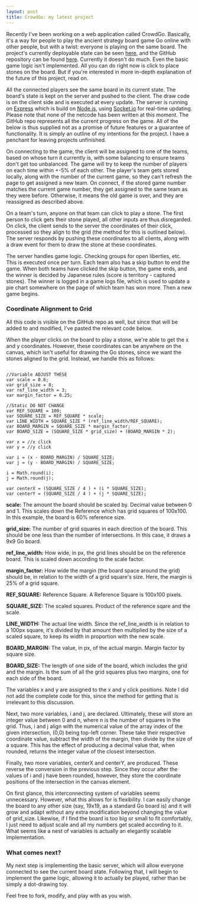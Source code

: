 ```yaml
---
layout: post
title: CrowdGo: my latest project
---
```

Recently I've been working on a web application called CrowdGo. Basically, it's a way for people to play the ancient strategy board game Go online with other people, but with a twist: everyone is playing on the same board. The project's currently deployable state can be seen [here](/crowdgo/), and the GitHub repository can be found [here](https://github.com/darkfire613/crowdgo/). Currently it doesn't do much. Even the basic game logic isn't implemented. All you can do right now is click to place stones on the board. But if you're interested in more in-depth explanation of the future of this project, read on.

All the connected players see the same board in its current state. The board's state is kept on the server and pushed to the client. The draw code is on the client side and is executed at every update. The server is running on [Express](http://expressjs.com) which is build on [Node.js](http://nodejs.org), using [Socket.io](http://socket.io) for real-time updating. Please note that none of the netcode has been written at this moment. The GitHub repo represents all the current progress on the game. All of the below is thus supplied not as a promise of future features or a guarantee of functionality. It is simply an outline of my intentions for the project. I have a penchant for leaving projects unfinished.

On connecting to the game, the client will be assigned to one of the teams, based on whose turn it currently is, with some balancing to ensure teams don't get too unbalanced. The game will try to keep the number of players on each time within +-5% of each other. The player's team gets stored locally, along with the number of the current game, so they can't refresh the page to get assigned a new team. On connect, if the stored game number matches the current game number, they get assigned to the same team as they were before. Otherwise, it means the old game is over, and they are reassigned as described above.

On a team's turn, anyone on that team can click to play a stone. The first person to click gets their stone played, all other inputs are thus disregarded. On click, the client sends to the server the coordinates of their click, processed so they align to the grid (the method for this is outlined below). The server responds by pushing these coordinates to all clients, along with a draw event for them to draw the stone at these coordinates.

The server handles game logic. Checking groups for open liberties, etc. This is executed once per turn. Each team also has a skip button to end the game. When both teams have clicked the skip button, the game ends, and the winner is decided by Japanese rules (score is territory - captured stones). The winner is logged in a game logs file, which is used to update a pie chart somewhere on the page of which team has won more. Then a new game begins.

### Coordinate Alignment to Grid

All this code is visible on the GitHub repo as well, but since that will be added to and modified, I've pasted the relevant code below.

When the player clicks on the board to play a stone, we're able to get the x and y coordinates. However, these coordinates can be anywhere on the canvas, which isn't useful for drawing the Go stones, since we want the stones aligned to the grid. Instead, we handle this as follows:

```

//Variable ADJUST THESE
var scale = 0.6;
var grid_size = 8;
var ref_line_width = 3;
var margin_factor = 0.25;

//Static DO NOT CHANGE
var REF_SQUARE = 100;
var SQUARE_SIZE = REF_SQUARE * scale;
var LINE_WIDTH = SQUARE_SIZE * (ref_line_width/REF_SQUARE);
var BOARD_MARGIN = SQUARE_SIZE * margin_factor;
var BOARD_SIZE = (SQUARE_SIZE * grid_size) + (BOARD_MARGIN * 2);

var x = //x click
var y = //y click

var i = (x - BOARD_MARGIN) / SQUARE_SIZE;
var j = (y - BOARD_MARGIN) / SQUARE_SIZE;

i = Math.round(i);
j = Math.round(j);

var centerX = (SQUARE_SIZE / 4 ) + (i * SQUARE_SIZE);
var centerY = (SQUARE_SIZE / 4 ) + (j * SQUARE_SIZE);

```

**scale:** The amount the board should be scaled by. Decimal value between 0 and 1. This scales down the Reference which has grid squares of 100x100. In this example, the board is 60% reference size.

**grid_size:** The number of grid squares in each direction of the board. This should be one less than the number of intersections. In this case, it draws a 9x9 Go board.

**ref_line_width:** How wide, in px, the grid lines should be on the reference board. This is scaled down according to the scale factor.

**margin_factor:** How wide the margin (the board space around the grid) should be, in relation to the width of a grid square's size. Here, the margin is 25% of a grid square.

**REF_SQUARE:** Reference Square. A Reference Square is 100x100 pixels.

**SQUARE_SIZE:** The scaled squares. Product of the reference sqare and the scale.

**LINE_WIDTH:** The actual line width. Since the ref_line_width is in relation to a 100px square, it's divided by that amount then multiplied by the size of a scaled square, to keep its width in proportion with the new scale.

**BOARD_MARGIN:** The value, in px, of the actual margin. Margin factor by square size.

**BOARD_SIZE:** The length of one side of the board, which includes the grid and the margin. Is the sum of all the grid squares plus two margins, one for each side of the board.

The variables x and y are assigned to the x and y click positions. Note I did not add the complete code for this, since the method for getting that is irrelevant to this discussion.

Next, two more variables, i and j, are declared. Ultimately, these will store an integer value between 0 and n, where n is the number of squares in the grid. Thus, i and j align with the numerical value of the array index of the given intersection, (0,0) being top-left corner. These take their respective coordinate value, subtract the width of the margin, then divide by the size of a square. This has the effect of producing a decimal value that, when rounded, returns the integer value of the closest intersection.

Finally, two more variables, centerX and centerY, are produced. These reverse the conversion in the previous step. Since they occur after the values of i and j have been rounded, however, they store the coordinate positions of the intersection in the canvas element.

On first glance, this interconnecting system of variables seems unnecessary. However, what this allows for is flexibility. I can easily change the board to any other size (say, 19x19, as a standard Go board is) and it will grow and adapt without any extra modification beyond changing the value of grid_size. Likewise, if I find the board is too big or small to fit comfortably, I just need to adjust scale and all my numbers get scaled according to it. What seems like a nest of variables is actually an elegantly scalable implementation.

### What comes next?

My next step is implementing the basic server, which will allow everyone connected to see the current board state. Following that, I will begin to implement the game logic, allowing it to actually be played, rather than be simply a dot-drawing toy.

Feel free to fork, modify, and play with as you wish.

